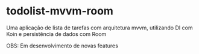 # todolist-mvvm-room
Uma aplicação de lista de tarefas com arquitetura mvvm, utilizando DI com Koin e persistência de dados com Room

OBS: Em desenvolvimento de novas features
